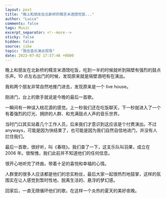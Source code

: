 ```yaml
---
layout: post
title: "晚上和朋友在北新桥的糯言米酒馆吃饭..."
author: "Lucca"
comments: false
tags: Music
excerpt_separator: <!--more-->
sticky: false
hidden: false
source: jike
topic: "我在音乐演出现场"
date: 2023-07-02 17:57:46 +0800
---
```


晚上和朋友在北新桥的糯言米酒馆吃饭，吃到一半的时候就听到隔壁有强烈的鼓点乐声。10 点左右出门的时候，发现原来就是隔壁酒吧有在演出。

<!--more-->



我和两个朋友非常自然地推门进去，发现原来是一个 live house。

刚进门，台上的歌手就说是今晚的最后一首歌。

一瞬间有一种误入桃花源的感觉。上一秒我们还在吃饭聊天，下一秒就进入了一个有着强烈的灯光、拥挤的人群、和充满鼓点人声的音乐世界。

当时门口其实站着几个工作人员，后来我们才意识到这应该是个付费演出。不过 anyways，可能是因为快结束了，也可能是因为我们自然自信地进门，并没有人拦住我们。

最后一首歌，很好听，叫《春晓》。我们查了一下，这支乐队叫羽果，成立在 2006 年。很惭愧，我们此前并不知道他们的任何信息。

很开心地听完了终曲，带着十足的喜悦和幸福的心情。

人群里的很多人应该都是他们的忠实粉丝，最后大家一起很热烈地鼓掌，这样的氛围实在让人感觉到暂时性地、脱离生活的、悬浮的梦幻感。

回家后，一直无限循环他们的歌，在这样一个炎热的夏天的美好夜晚。
